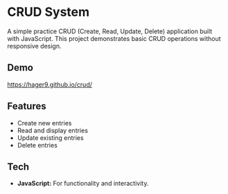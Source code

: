 # CRUD System
A simple practice CRUD (Create, Read, Update, Delete) application built with JavaScript. This project demonstrates basic CRUD operations without responsive design.
## Demo 
  https://hager9.github.io/crud/
  
## Features
- Create new entries
- Read and display entries
- Update existing entries
- Delete entries

## Tech 
- **JavaScript:** For functionality and interactivity.
